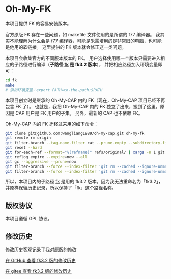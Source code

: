 # Oh-My-FK

本项目提供 FK 的容易安装版本。

官方原版 FK 存在一些问题，如 makefile 文件使用的是所谓的 f77 编译器。
我其实不能理解为什么会是 f77 编译器，可能是朱露培用的是非常旧的电脑，也可能是他用的软链接。
这里提供的 FK 版本就会修正这一类问题。

本项目会收集官方的不同版本版本的 FK。
用户选择使用哪一个版本只需要进入相应的子路径进行编译（**子路径 [fk](fk/) 是 fk3.2 版本**），
并把相应路径加入环境变量即可：

````bash
cd fk
make
# 添加环境变量：export PATH=to-the-path:$PATH
````

本项目创立时是继承的 Oh-My-CAP 内的 FK（现在，Oh-My-CAP 项目已经不再包含 FK 了）。
也就是，我把 Oh-My-CAP 内的 FK 独立了出来，搬到了这里。原因是 CAP 用户是 FK 用户的子集。
另外，最新的 CAP 也不依赖 FK。

Oh-My-CAP 内的 FK 迁移过来用的如下命令：

````bash
git clone git@github.com:wangliang1989/oh-my-cap.git oh-my-fk
git remote rm origin
git filter-branch --tag-name-filter cat --prune-empty --subdirectory-filter src -- --all
git reset --hard
git for-each-ref --format="%(refname)" refs/original/ | xargs -n 1 git update-ref -d
git reflog expire --expire=now --all
git gc --aggressive --prune=now
git filter-branch --force --index-filter 'git rm --cached --ignore-unmatch -r pssac' --prune-empty --tag-name-filter cat -- --all
git filter-branch --force --index-filter 'git rm --cached --ignore-unmatch -r gcap' --prune-empty --tag-name-filter cat -- --all
````

所以，本项目内的子路径 [fk](fk/) 是用的 fk3.2 版本。因为我无法重命名为「fk3.2」，并原样保留历史记录，所以保持了「fk」这个路径名称。

## 版权协议

本项目遵循  GPL 协议。

## 修改历史

修改历史客观记录了我对原版的修改

[在 GitHub 查看 fk3.2 版的修改历史](https://github.com/wangliang1989/oh-my-fk/commits/master/fk)

[在 gitee 查看 fk3.2 版的修改历史](https://gitee.com/wangliang1989/oh-my-fk/commits/master/fk)